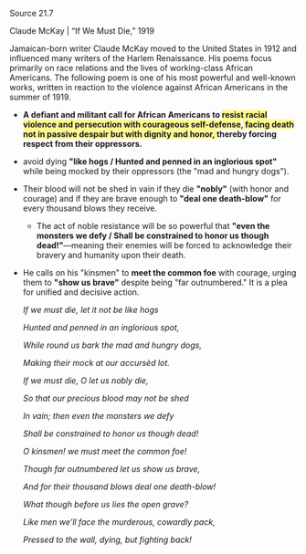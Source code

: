 Source 21.7

Claude McKay | “If We Must Die,” 1919

Jamaican-born writer Claude McKay moved to the United States in 1912 and influenced many writers of the Harlem Renaissance. His poems focus primarily on race relations and the lives of working-class African Americans. The following poem is one of his most powerful and well-known works, written in reaction to the violence against African Americans in the summer of 1919.

- **A defiant and militant call for African Americans to <span style="background:#fff88f">resist racial violence and persecution with courageous self-defense</span>,<span style="background:#fff88f"> facing death not in passive despair but with dignity and honor, </span>thereby forcing respect from their oppressors.**

- avoid dying **"like hogs / Hunted and penned in an inglorious spot"** while being mocked by their oppressors (the "mad and hungry dogs").
- Their blood will not be shed in vain if they die **"nobly"** (with honor and courage) and if they are brave enough to **"deal one death-blow"** for every thousand blows they receive.
	- The act of noble resistance will be so powerful that **"even the monsters we defy / Shall be constrained to honor us though dead!"**—meaning their enemies will be forced to acknowledge their bravery and humanity upon their death.
- He calls on his "kinsmen" to **meet the common foe** with courage, urging them to **"show us brave"** despite being "far outnumbered." It is a plea for unified and decisive action.

	*If we must die, let it not be like hogs*
	
	*Hunted and penned in an inglorious spot,*
	
	*While round us bark the mad and hungry dogs,*
	
	*Making their mock at our accursèd lot.*
	
	*If we must die, O let us nobly die,*
	
	*So that our precious blood may not be shed*
	
	*In vain; then even the monsters we defy*
	
	*Shall be constrained to honor us though dead!*
	
	*O kinsmen! we must meet the common foe!*
	
	*Though far outnumbered let us show us brave,*
	
	*And for their thousand blows deal one death-blow!*
	
	*What though before us lies the open grave?*
	
	*Like men we’ll face the murderous, cowardly pack,*
	
	*Pressed to the wall, dying, but fighting back!*
	

